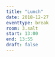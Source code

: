 ```yaml
---
title: "Lunch"
date: 2018-12-27
eventtype: break
room: 3.salt
start: 13:00
end: 13:55
draft: false
---
```

